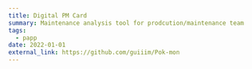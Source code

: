 ```yaml
---
title: Digital PM Card
summary: Maintenance analysis tool for prodcution/maintenance team
tags:
  - papp
date: 2022-01-01
external_link: https://github.com/guiiim/Pok-mon
---
```

